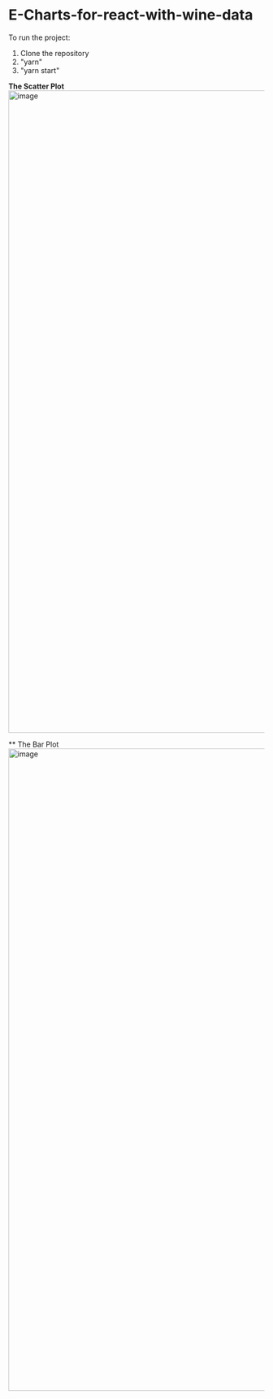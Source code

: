 # E-Charts-for-react-with-wine-data

To run the project:
1) Clone the repository
2) "yarn"
3) "yarn start"



**The Scatter Plot**
<img width="1265" alt="image" src="https://user-images.githubusercontent.com/52505851/184423508-44ae2d8e-ebdb-4b97-8c47-3f7e66ea75ae.png">

** The Bar Plot
<img width="1265" alt="image" src="https://user-images.githubusercontent.com/52505851/184423572-7111032f-a2c2-465a-a722-3c1945050efc.png">
